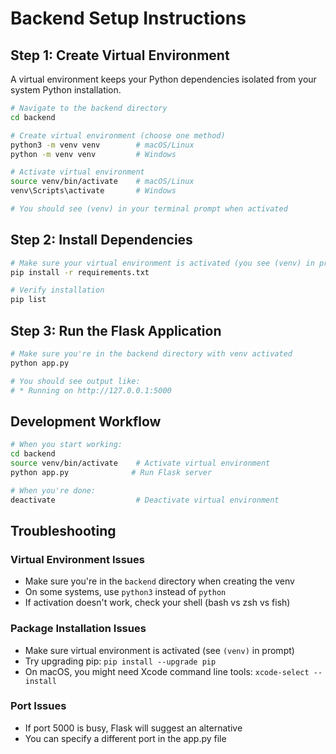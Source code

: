 # Backend Setup Instructions

## Step 1: Create Virtual Environment

A virtual environment keeps your Python dependencies isolated from your system Python installation.

```bash
# Navigate to the backend directory
cd backend

# Create virtual environment (choose one method)
python3 -m venv venv        # macOS/Linux
python -m venv venv         # Windows

# Activate virtual environment
source venv/bin/activate    # macOS/Linux
venv\Scripts\activate       # Windows

# You should see (venv) in your terminal prompt when activated
```

## Step 2: Install Dependencies

```bash
# Make sure your virtual environment is activated (you see (venv) in prompt)
pip install -r requirements.txt

# Verify installation
pip list
```

## Step 3: Run the Flask Application

```bash
# Make sure you're in the backend directory with venv activated
python app.py

# You should see output like:
# * Running on http://127.0.0.1:5000
```

## Development Workflow

```bash
# When you start working:
cd backend
source venv/bin/activate    # Activate virtual environment
python app.py              # Run Flask server

# When you're done:
deactivate                  # Deactivate virtual environment
```

## Troubleshooting

### Virtual Environment Issues
- Make sure you're in the `backend` directory when creating the venv
- On some systems, use `python3` instead of `python`
- If activation doesn't work, check your shell (bash vs zsh vs fish)

### Package Installation Issues
- Make sure virtual environment is activated (see `(venv)` in prompt)
- Try upgrading pip: `pip install --upgrade pip`
- On macOS, you might need Xcode command line tools: `xcode-select --install`

### Port Issues
- If port 5000 is busy, Flask will suggest an alternative
- You can specify a different port in the app.py file
